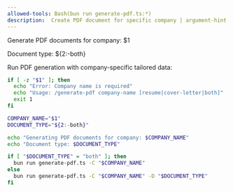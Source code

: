 ```yaml
---
allowed-tools: Bash(bun run generate-pdf.ts:*)
description:  Create PDF document for specific company | argument-hint: company-name [resume|cover-letter|both]
---
```

Generate PDF documents for company: $1

Document type: ${2:-both}

Run PDF generation with company-specific tailored data:

```bash
if [ -z "$1" ]; then
  echo "Error: Company name is required"
  echo "Usage: /generate-pdf company-name [resume|cover-letter|both]"
  exit 1
fi

COMPANY_NAME="$1"
DOCUMENT_TYPE="${2:-both}"

echo "Generating PDF documents for company: $COMPANY_NAME"
echo "Document type: $DOCUMENT_TYPE"

if [ "$DOCUMENT_TYPE" = "both" ]; then
  bun run generate-pdf.ts -C "$COMPANY_NAME"
else
  bun run generate-pdf.ts -C "$COMPANY_NAME" -D "$DOCUMENT_TYPE"
fi
```